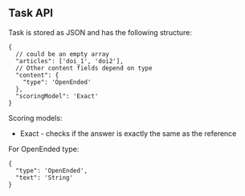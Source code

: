 ## Task API
Task is stored as JSON and has the following structure:

```json5
{
  // could be an empty array
  "articles": ['doi_1', 'doi2'],
  // Other content fields depend on type
  "content": {
    "type": 'OpenEnded'
  },
  "scoringModel": 'Exact'
}
```

Scoring models:
- Exact - checks if the answer is exactly the same as the reference

For OpenEnded type:

```json5
{
  "type": 'OpenEnded',
  "text": 'String'
}
```